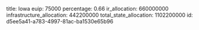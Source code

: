 title: Iowa
euip: 75000
percentage: 0.66
ir_allocation: 660000000
infrastructure_allocation: 442200000
total_state_allocation: 1102200000
id: d5ee5a41-a783-4997-81ac-ba1530e65b96
